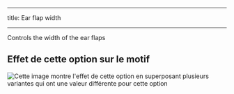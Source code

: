***

title: Ear flap width

***

Controls the width of the ear flaps

## Effet de cette option sur le motif

![Cette image montre l'effet de cette option en superposant plusieurs variantes qui ont une valeur différente pour cette option](holmes_earwidth_sample.svg "Effet de cette option sur le motif")
